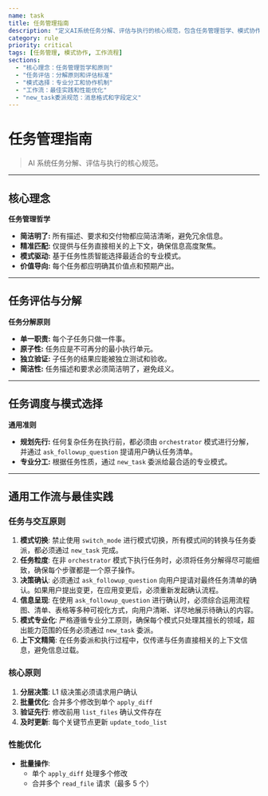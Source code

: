 ```yaml
---
name: task
title: 任务管理指南
description: "定义AI系统任务分解、评估与执行的核心规范，包含任务管理哲学、模式协作机制和工作流程"
category: rule
priority: critical
tags: [任务管理, 模式协作, 工作流程]
sections:
  - "核心理念：任务管理哲学和原则"
  - "任务评估：分解原则和评估标准"
  - "模式选择：专业分工和协作机制"
  - "工作流：最佳实践和性能优化"
  - "new_task委派规范：消息格式和字段定义"
---
```


# 任务管理指南

> AI 系统任务分解、评估与执行的核心规范。

---

## 核心理念

**任务管理哲学**

- **简洁明了:** 所有描述、要求和交付物都应简洁清晰，避免冗余信息。
- **精准匹配:** 仅提供与任务直接相关的上下文，确保信息高度聚焦。
- **模式驱动:** 基于任务性质智能选择最适合的专业模式。
- **价值导向:** 每个任务都应明确其价值点和预期产出。

---

## 任务评估与分解

**任务分解原则**

- **单一职责:** 每个子任务只做一件事。
- **原子性:** 任务应是不可再分的最小执行单元。
- **独立验证:** 子任务的结果应能被独立测试和验收。
- **简洁性:** 任务描述和要求必须简洁明了，避免歧义。

---

## 任务调度与模式选择

**通用准则**

- **规划先行:** 任何复杂任务在执行前，都必须由 `orchestrator` 模式进行分解，并通过 `ask_followup_question` 提请用户确认任务清单。
- **专业分工:** 根据任务性质，通过 `new_task` 委派给最合适的专业模式。

---

## 通用工作流与最佳实践

### 任务与交互原则

1. **模式切换**: 禁止使用 `switch_mode` 进行模式切换，所有模式间的转换与任务委派，都必须通过 `new_task` 完成。
2. **任务粒度**: 在非 `orchestrator` 模式下执行任务时，必须将任务分解得尽可能细致，确保每个步骤都是一个原子操作。
3. **决策确认**: 必须通过 `ask_followup_question` 向用户提请对最终任务清单的确认。如果用户提出变更，在应用变更后，必须重新发起确认流程。
4. **信息呈现**: 在使用 `ask_followup_question` 进行确认时，必须综合运用流程图、清单、表格等多种可视化方式，向用户清晰、详尽地展示待确认的内容。
5. **模式专业化**: 严格遵循专业分工原则，确保每个模式只处理其擅长的领域，超出能力范围的任务必须通过 `new_task` 委派。
6. **上下文精简**: 在任务委派和执行过程中，仅传递与任务直接相关的上下文信息，避免信息过载。

### 核心原则

1. **分层决策**: L1 级决策必须请求用户确认
2. **批量优化**: 合并多个修改到单个 `apply_diff`
3. **验证先行**: 修改前用 `list_files` 确认文件存在
4. **及时更新**: 每个关键节点更新 `update_todo_list`

### 性能优化

- **批量操作**:
  - 单个 `apply_diff` 处理多个修改
  - 合并多个 `read_file` 请求（最多 5 个）
